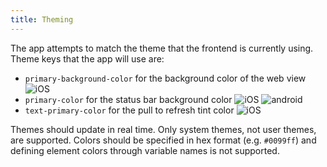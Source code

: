 ```yaml
---
title: Theming
---
```


The app attempts to match the theme that the frontend is currently using. Theme keys that the app will use are:

- `primary-background-color` for the background color of the web view ![iOS](assets/apple.svg)
- `primary-color` for the status bar background color ![iOS](assets/apple.svg) ![android](assets/android.svg)
- `text-primary-color` for the pull to refresh tint color ![iOS](assets/apple.svg)

Themes should update in real time. Only system themes, not user themes, are supported. Colors should be specified in hex format (e.g. `#0099ff`) and defining element colors through variable names is not supported.
